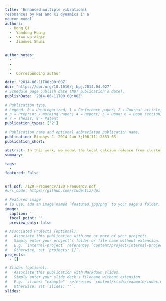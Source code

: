 ```yaml
---
title: 'Enhanced multiple vibrational
resonances by Na1 and K1 dynamics in a
neuron model'
authors:
  - Hong Qi
  -  Yandong Huang
  -  Sten Ru¨diger
  -  Jianwei Shuai


author_notes:  
  -      
  -  
  -  
  -  Corresponding author

date: '2014-06-11T00:00:00Z'
doi: 'https://doi.org/10.1016/j.bpj.2014.04.027'
# Schedule page publish date (NOT publication's date).
publishDate: '2014-06-11T00:00:00Z'

# Publication type.
# Legend: 0 = Uncategorized; 1 = Conference paper; 2 = Journal article;
# 3 = Preprint / Working Paper; 4 = Report; 5 = Book; 6 = Book section;
# 7 = Thesis; 8 = Patent
publication_types: ['2']

# Publication name and optional abbreviated publication name.
publication: Biophys J. 2014 Jun 3;106(11):2353-63
publication_short: 

abstract: In this work, we model the local calcium release from clusters with a few inositol 1,4,5-trisphosphate receptor (IP3R) channels, focusing on the stochastic process in which an open channel either triggers other channels to open (as a puff) or fails to cause any channel to open (as a blip). We show that there are linear relations for the interevent interval (including blips and puffs) and the first event latency against the inverse cluster size. However, nonlinearity is found for the interpuff interval and the first puff latency against the inverse cluster size. Furthermore, the simulations indicate that the blip fraction among all release events and the blip frequency are increasing with larger basal [Ca(2+)], with blips in turn giving a growing contribution to basal [Ca(2+)]. This result suggests that blips are not just lapses to trigger puffs, but they may also possess a biological function to contribute to the initiation of calcium waves by a preceding increase of basal [Ca(2+)] in cells that have small IP3R clusters.
summary: 

tags:
  - 
featured: False


url_pdf: /120 Frequency/120 Frequency.pdf
#url_code: https://github.com/studentiz/dpi

# Featured image
# To use, add an image named `featured.jpg/png` to your page's folder.
image:
  caption: ''
  focal_point: ''
  preview_only: false

# Associated Projects (optional).
#   Associate this publication with one or more of your projects.
#   Simply enter your project's folder or file name without extension.
#   E.g. `internal-project` references `content/project/internal-project/index.md`.
#   Otherwise, set `projects: []`.
projects:
  - []

# Slides (optional).
#   Associate this publication with Markdown slides.
#   Simply enter your slide deck's filename without extension.
#   E.g. `slides: "example"` references `content/slides/example/index.md`.
#   Otherwise, set `slides: ""`.
slides:
---
```



